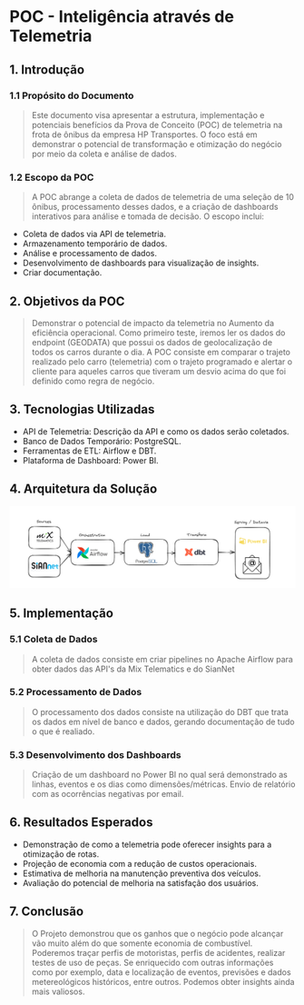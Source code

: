 # POC - Inteligência através de Telemetria

## 1. Introdução

### 1.1 Propósito do Documento
> Este documento visa apresentar a estrutura, implementação e potenciais benefícios da Prova de Conceito (POC) de telemetria na frota de ônibus da empresa HP Transportes. O foco está em demonstrar o potencial de transformação e otimização do negócio por meio da coleta e análise de dados.

### 1.2 Escopo da POC
> A POC abrange a coleta de dados de telemetria de uma seleção de 10 ônibus, processamento desses dados, e a criação de dashboards interativos para análise e tomada de decisão. O escopo inclui:

* Coleta de dados via API de telemetria.
* Armazenamento temporário de dados.
* Análise e processamento de dados.
* Desenvolvimento de dashboards para visualização de insights.
* Criar documentação.
## 2. Objetivos da POC
> Demonstrar o potencial de impacto da telemetria no Aumento da eficiência operacional.
> Como primeiro teste, iremos ler os dados do endpoint (GEODATA) que possui os dados de geolocalização de todos os carros
> durante o dia. A POC consiste em comparar o trajeto realizado pelo carro (telemetria) com o trajeto programado e alertar 
> o cliente para aqueles carros que tiveram um desvio acima do que foi definido como regra de negócio.
## 3. Tecnologias Utilizadas
* API de Telemetria: Descrição da API e como os dados serão coletados.
* Banco de Dados Temporário: PostgreSQL.
* Ferramentas de ETL: Airflow e DBT.
* Plataforma de Dashboard: Power BI.
## 4. Arquitetura da Solução
![img.png](img.png)

## 5. Implementação
### 5.1 Coleta de Dados
> A coleta de dados consiste em criar pipelines no Apache Airflow para obter dados das API's da Mix Telematics e do SianNet


### 5.2 Processamento de Dados
> O processamento dos dados consiste na utilização do DBT que trata os dados em nível de banco e dados, gerando documentação de 
> tudo o que é realiado.

### 5.3 Desenvolvimento dos Dashboards
> Criação de um dashboard no Power BI no qual será demonstrado as linhas, eventos e os dias como dimensões/métricas.
> Envio de relatório com as ocorrências negativas por email.

## 6. Resultados Esperados
* Demonstração de como a telemetria pode oferecer insights para a otimização de rotas.
* Projeção de economia com a redução de custos operacionais.
* Estimativa de melhoria na manutenção preventiva dos veículos.
* Avaliação do potencial de melhoria na satisfação dos usuários.
## 7. Conclusão
> O Projeto demonstrou que os ganhos que o negócio pode alcançar vão muito além do que somente economia de combustível.
> Poderemos traçar perfis de motoristas, perfis de acidentes, realizar testes de uso de peças. Se enriquecido com outras informações
> como por exemplo, data e localização de eventos, previsões e dados metereológicos históricos, entre outros. Podemos obter insights
> ainda mais valiosos.
> 